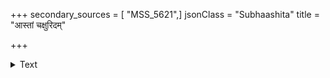 +++
secondary_sources = [ "MSS_5621",]
jsonClass = "Subhaashita"
title = "आस्तां चक्षुरिदम्"

+++

<details><summary>Text</summary>

आस्तां चक्षुरिदं तिरोऽञ्चति कियच्चेतोऽपि यद्वैभवैर् निष्प्रत्याशमयं मुने जलनिधिर्गण्डूषितः सत्तपः।  
एतेनैव विरन्तुमर्हसि न ते गण्डूषपानाधिका काचित् ख्यातिरतःपरं परमसौ पर्जन्यनीवीव्ययः॥
</details>
